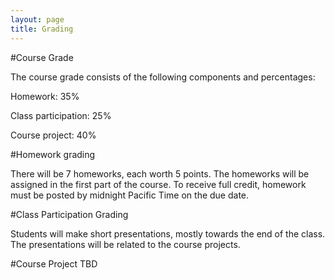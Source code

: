```yaml
---
layout: page
title: Grading
---
```


#Course Grade

The course grade consists of the following components and percentages:

Homework: 35%

Class participation: 25%

Course project: 40%

#Homework grading

There will be 7 homeworks, each worth 5 points.
The homeworks will be assigned in the first part of the course.
To receive full credit, homework must be posted by midnight Pacific Time on the due date.

#Class Participation Grading

Students will make short presentations, mostly towards the end of the class.
The presentations will be related to the course projects.

#Course Project
TBD
